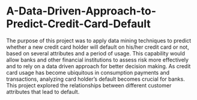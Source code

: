 # A-Data-Driven-Approach-to-Predict-Credit-Card-Default

The purpose of this project was to apply data mining techniques to predict whether a new credit card holder will default on his/her credit card or not, based on several attributes and a period of usage. 
This capability would allow banks and other financial institutions to assess risk more effectively and to rely on a data driven approach for better decision making. 
As credit card usage has become ubiquitous in consumption payments and transactions, analyzing card holder’s default becomes crucial for banks.
This project explored the relationships between different customer attributes that lead to default.
